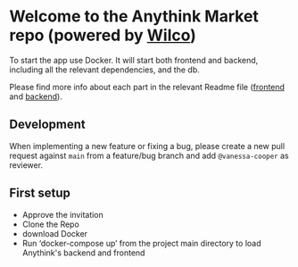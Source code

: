 # Welcome to the Anythink Market repo (powered by [Wilco](www.trywilco.com))

To start the app use Docker. It will start both frontend and backend, including all the relevant dependencies, and the db.

Please find more info about each part in the relevant Readme file ([frontend](frontend/readme.md) and [backend](backend/README.md)).

## Development

When implementing a new feature or fixing a bug, please create a new pull request against `main` from a feature/bug branch and add `@vanessa-cooper` as reviewer.

## First setup

* Approve the invitation
* Clone the Repo
* download Docker
* Run ‘docker-compose up’ from the project main directory to load Anythink's backend and frontend

